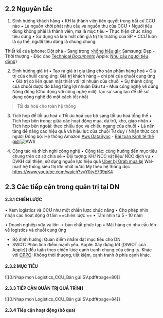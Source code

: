 ## 2.2 Nguyên tắc
1. Định hướng khách hàng
• KH là thành viên tiên quyết trong bất cứ CCƯ nào 
• Là nguồn khởi phát nhu cầu và nguồn thu của CCƯ 
• Người tiêu dùng không phải là thành viên, mà là mục tiêu 
	• Thực hiện chức năng tiêu dùng 
	• Sử dụng và làm mất dần giá trị thị trường của SP 
	• CCƯ luôn là cụ thể, người tiêu dùng là chung chung

Thiết kế của Iphone: Đột phá - Sang trọng [>hổng hiểu gì<](https://developer.apple.com/design/human-interface-guidelines)
Samsung: Đẹp - Thời thượng - Độc đáo [Technical _Documents_](https://design.samsung.com/global/contents/one-ui/download/oneui_design_guide_eng.pdf)
Apple: [Nhu cầu người tiêu dùng](https://developer.apple.com/design/human-interface-guidelines/designing-for-ios))

2. Định hướng giá trị
▪ Tạo ra giá trị gia tăng cho sản phẩm hàng hoá 
▪ Giá trị của chuỗi cung ứng: 
	Giá trị khách hàng – chi phí của chuỗi cung ứng 
▪ Giá trị có liên quan mật thiết với lợi nhuận của chuỗi 
▪ Sự thành công của chuỗi được đo bằng tổng lợi nhuận
	Đầu tư - Mua công nghệ về dùng
	Năng động (Chủ động với công nghệ mới)
	Tạo sự sáng tạo để dễ sử dụng công nghệ đó một cách tốt nhất
>Tối đa hoá cho toàn hệ thống

3. Tích hợp để tối ưu hoá
 ▪ Tối ưu hoá cục bộ sang tối ưu hoá tổng thể 
 ▪ Tích hợp bên trong: giữa các hoạt động mua, dự trữ, kho, giao nhận 
 ▪ Tích hợp bên ngoài: theo chiều dọc và chiều ngang của chuỗi 
 ▪ Là nền tảng để nâng cao hiệu quả và hiệu lực của chuỗi
	Tư duy / Nhận thức con người
	Đồng bộ: Hệ thống Amazon [Aws DataSync](https://blog.daovanhung.com/post/su-dung-aws-datasync-va-aws-storage-gateway) - [Bài toán Kinh tế thế giới](https://dantri.com.vn/kinh-doanh/bai-toan-tang-truong-kinh-te-can-co-cai-nhin-trung-va-dai-han-20240109113936186.htm)
![AWS](https://i.imgur.com/dC1XUNE.png)

4. Cộng tác và thích nghi công nghệ
▪ Cộng tác: cùng hướng đến mục tiêu chung trên cơ sở chia sẻ ▪ Đối tượng: KH/ NCC vật liệu/ NCC dịch vụ 
▪ DVKH cải thiện, sử dụng nguồn lực hiệu quả
	[Uber bị Grab mua lại](https://vneconomy.vn/thuong-vu-grab-mua-uber-thi-phan-vuot-50-nhung-grab-van-duoc-tuyen-vo-toi.htm)
	Wal-mart hệ thống siêu thị lớn nhất nước Mỹ theo hệ thống dọc https://www.youtube.com/watch?v=Y0tyE739pK4
## 2.3 Các tiếp cận trong quản trị tại DN
#### 2.3.1 CHIẾN LƯỢC

• Xem logistics và CCƯ như một chiến lược chức năng 
• Cho phép nhìn nhận các hoạt động ở tầm ==chiến lược ==
• Tầm nhìn từ 5 - 10 năm 

• Doanh nghiệp vừa và lớn -> bản chất phức tạp 
• Mặt hàng có nhu cầu lớn về logistics và chuỗi cung ứng
- Bộ định hướng: Quan điểm nhắm đạt mục tiêu cho DN.
- SWOT: Phân tích điểm mạnh yếu.
Apple: Xây dựng tốt [[SWOT của Apple]] đều tuân theo chiến lược cạnh tranh chung của công ty.
Khác với [OPPO](https://www.studocu.com/vn/document/truong-dai-hoc-fpt/digital-marketing/123doc-chien-luoc-kinh-doanh-quoc-te-cua-oppo-tai-viet-nam/27191752): Không thời thượng, tiết kiệm, cạnh tranh ở phía cạnh khác.
#### 2.3.2 MỤC TIÊU
![[0.Nhap mon Logistics_CCU_Bản gửi SV.pdf#page=80]]
#### 2.3.3 TIẾP CẬN QUẢN TRỊ QUÁ TRÌNH

![[0.Nhap mon Logistics_CCU_Bản gửi SV.pdf#page=84]]


#### 2.3.4 Tiếp cận hoạt động (bỏ qua)


